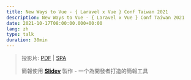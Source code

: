 ```yaml
---
title: New Ways to Vue - { Laravel x Vue } Conf Taiwan 2021
description: New Ways to Vue - { Laravel x Vue } Conf Taiwan 2021
date: 2021-10-17T08:00:00.000+00:00
lang: zh
type: talk
duration: 30min
---
```


> 投影片: [PDF](https://antfu.me/talks/2021-10-17) | [SPA](https://talks.antfu.me/2021/laravel-vue-taiwan)
>
> 簡報使用 <Slidev class="inline"/> [**Slidev**](https://github.com/slidevjs/slidev) 製作 - 一个為開發者打造的簡報工具
